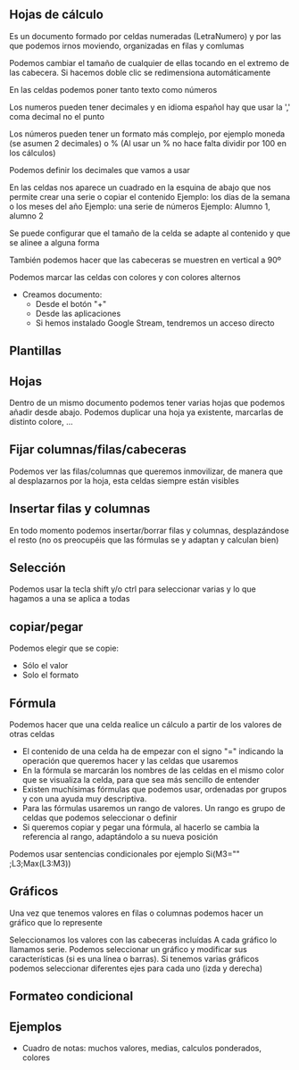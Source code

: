 ## Hojas de cálculo

Es un documento  formado por celdas numeradas (LetraNumero) y por las que podemos irnos moviendo, organizadas en filas y comlumas

Podemos cambiar el tamaño de cualquier de ellas tocando en el extremo de las cabecera. Si hacemos doble clic se redimensiona automáticamente

En las celdas podemos poner tanto texto como números

Los numeros pueden tener decimales y en idioma español hay que usar la ',' coma decimal no el punto

Los números pueden tener un formato más complejo, por ejemplo moneda (se asumen 2 decimales) o % (Al usar un % no hace falta dividir por 100 en los cálculos)

Podemos definir los decimales que vamos a usar


En las celdas nos aparece un cuadrado en la  esquina de abajo que nos permite crear una serie o copiar el contenido
Ejemplo: los días de la semana o los meses del año
Ejemplo: una serie de números
Ejemplo: Alumno 1, alumno 2


Se puede configurar que el tamaño de la celda se adapte al contenido y que se alinee a alguna forma

También podemos hacer que las cabeceras se muestren en vertical a 90º


Podemos marcar las celdas con colores y con colores alternos


* Creamos documento:
    * Desde el botón "+"
    * Desde las aplicaciones
    * Si hemos instalado Google Stream, tendremos un acceso directo

## Plantillas

## Hojas 

Dentro de un mismo documento podemos tener varias hojas que podemos añadir desde abajo.
Podemos duplicar una hoja ya existente, marcarlas de distinto colore, ...

## Fijar columnas/filas/cabeceras

Podemos ver las filas/columnas que queremos inmovilizar, de manera que al desplazarnos por la hoja, esta celdas siempre están visibles

## Insertar filas y columnas

En todo momento podemos insertar/borrar filas y columnas, desplazándose el resto (no os preocupéis que las fórmulas se y adaptan y calculan bien)



## Selección

Podemos usar la tecla shift y/o ctrl para seleccionar varias y lo que hagamos a una se aplica a todas

## copiar/pegar

Podemos elegir que se copie:
* Sólo el valor
* Solo el formato



## Fórmula

Podemos hacer que una celda realice un cálculo a partir de los valores de otras celdas
* El contenido de una celda ha de empezar con el signo "=" indicando la operación que queremos hacer y las celdas que usaremos
* En la fórmula se marcarán los nombres de las celdas en el mismo color que se visualiza la celda, para que sea más sencillo de entender
* Existen muchísimas fórmulas que podemos usar, ordenadas por grupos y con una ayuda muy descriptiva. 
* Para las fórmulas usaremos un rango de valores. Un rango es grupo de celdas que podemos seleccionar o definir
* Si queremos copiar y pegar una fórmula, al hacerlo se cambia la referencia al rango, adaptándolo a su nueva posición

Podemos usar sentencias condicionales por ejemplo Si(M3="" ;L3;Max(L3:M3))



## Gráficos

Una vez que tenemos valores en filas o columnas podemos hacer un gráfico que lo represente

Seleccionamos los valores con las cabeceras incluídas
A cada gráfico lo llamamos serie. Podemos seleccionar un gráfico y modificar sus características (si es una línea o barras).
Si tenemos varias gráficos podemos seleccionar diferentes ejes para cada uno (izda y derecha)


## Formateo condicional

## Ejemplos

* Cuadro de notas: muchos valores, medias, calculos ponderados, colores
